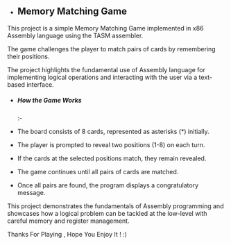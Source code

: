 * <h2>Memory Matching Game</h2>

This project is a simple Memory Matching Game implemented in x86 Assembly language using the TASM assembler. 

The game challenges the player to match pairs of cards by remembering their positions. 

The project highlights the fundamental use of Assembly language for implementing logical operations and interacting with the user via a text-based interface.

* <h5>How the Game Works</h5> :-

- The board consists of 8 cards, represented as asterisks (*) initially.
  
- The player is prompted to reveal two positions (1-8) on each turn.
  
- If the cards at the selected positions match, they remain revealed.
  
- The game continues until all pairs of cards are matched.
  
- Once all pairs are found, the program displays a congratulatory message.

This project demonstrates the fundamentals of Assembly programming and showcases how a logical problem can be tackled at the low-level with careful memory and register management.

Thanks For Playing , Hope You Enjoy It ! :)

